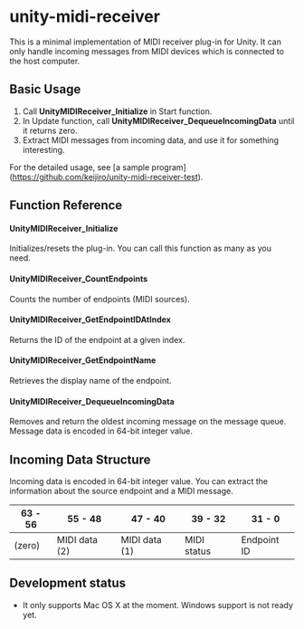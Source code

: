 unity-midi-receiver
===================

This is a minimal implementation of MIDI receiver plug-in for Unity.
It can only handle incoming messages from MIDI devices
which is connected to the host computer.

Basic Usage
-----------

1. Call **UnityMIDIReceiver_Initialize** in Start function.
1. In Update function, call **UnityMIDIReceiver_DequeueIncomingData**
   until it returns zero.
1. Extract MIDI messages from incoming data,
   and use it for something interesting.

For the detailed usage, see [a sample program]
(https://github.com/keijiro/unity-midi-receiver-test).

Function Reference
------------------

#### UnityMIDIReceiver_Initialize

Initializes/resets the plug-in.
You can call this function as many as you need.

#### UnityMIDIReceiver_CountEndpoints

Counts the number of endpoints (MIDI sources).

#### UnityMIDIReceiver_GetEndpointIDAtIndex

Returns the ID of the endpoint at a given index.

#### UnityMIDIReceiver_GetEndpointName

Retrieves the display name of the endpoint.

#### UnityMIDIReceiver_DequeueIncomingData

Removes and return the oldest incoming message on the message queue.
Message data is encoded in 64-bit integer value.

Incoming Data Structure
-----------------------

Incoming data is encoded in 64-bit integer value.
You can extract the information about the source endpoint
and a MIDI message.

| 63 - 56 |    55 - 48    |    47 - 40    |   39 - 32   |   31 - 0    |
| ------- | ------------- | ------------- | ----------- | ----------- |
| (zero)  | MIDI data (2) | MIDI data (1) | MIDI status | Endpoint ID |

Development status
------------------

- It only supports Mac OS X at the moment.
  Windows support is not ready yet.
